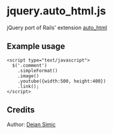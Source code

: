 jquery.auto_html.js
===================

jQuery port of Rails' extension [auto_html](http://github.com/dejan/auto_html)

## Example usage

    <script type="text/javascript">
      $('.comment')
        .simpleFormat()
        .image()
        .youtube({width:500, height:400})
        .link();
    </script>

## Credits

Author: [Dejan Simic](http://github.com/dejan)